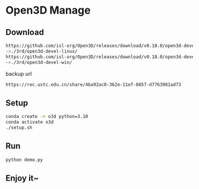 # Open3D Manage

## Download

```bash
https://github.com/isl-org/Open3D/releases/download/v0.18.0/open3d-devel-linux-x86_64-pre-cxx11-abi-0.18.0.tar.xz
->./3rd/open3d-devel-linux/
https://github.com/isl-org/Open3D/releases/download/v0.18.0/open3d-devel-windows-amd64-0.18.0.zip
->./3rd/open3d-devel-win/
```

backup url

```bash
https://rec.ustc.edu.cn/share/4ba92ac0-362e-11ef-8657-d7763981ad73
```

## Setup

```bash
conda create -n o3d python=3.10
conda activate o3d
./setup.sh
```

## Run

```bash
python demo.py
```

## Enjoy it~
